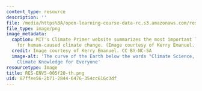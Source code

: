 ```yaml
---
content_type: resource
description: ''
file: /media/https%3A/open-learning-course-data-rc.s3.amazonaws.com/res-env-005-climate-science-risk-solutions-a-climate-primer-fall-2020/87ffee562b7128446476354cc616c3df_RES-ENV5-005f20-th.png
file_type: image/png
image_metadata:
  caption: MIT's Climate Primer website summarizes the most important lines of evidence
    for human-caused climate change. (Image courtesy of Kerry Emanuel. CC BY-NC-SA).
  credit: Image courtesy of Kerry Emanuel. CC BY-NC-SA
  image-alt: 'The curve of the Earth below the words "Climate Science, Risk & Solutions:
    Climate Knowledge for Everyone'
resourcetype: Image
title: RES-ENV5-005f20-th.png
uid: 87ffee56-2b71-2844-6476-354cc616c3df
---
```

